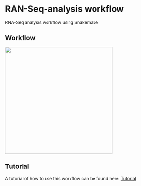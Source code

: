 # RAN-Seq-analysis workflow
RNA-Seq analysis workflow using Snakemake
## Workflow
<img src="https://github.com/zhxiaokang/RNA-Seq-analysis/blob/master/workflow/workflow_chart.png" width="350">

## Tutorial
A tutorial of how to use this workflow can be found here: [Tutorial](https://www.overleaf.com/read/rfdsjtndvbwr)
